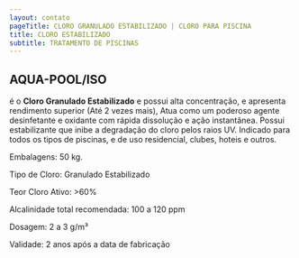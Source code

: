 ```yaml
---
layout: contato
pageTitle: CLORO GRANULADO ESTABILIZADO | CLORO PARA PISCINA
title: CLORO ESTABILIZADO
subtitle: TRATAMENTO DE PISCINAS
---
```

## **AQUA-POOL/ISO**

é o **Cloro Granulado Estabilizado** e possui alta concentração, e apresenta rendimento superior (Até 2 vezes mais), Atua como um poderoso agente desinfetante e oxidante com rápida dissolução e ação instantânea. Possui estabilizante que inibe a degradação do cloro pelos raios UV. Indicado para todos os tipos de piscinas, e de uso residencial, clubes, hoteis e outros.

Embalagens: 50 kg.

Tipo de Cloro: Granulado Estabilizado

Teor Cloro  Ativo: >60%  

Alcalinidade total recomendada: 100 a 120 ppm           

Dosagem: 2 a 3 g/m³

Validade: 2 anos após a data de fabricação

